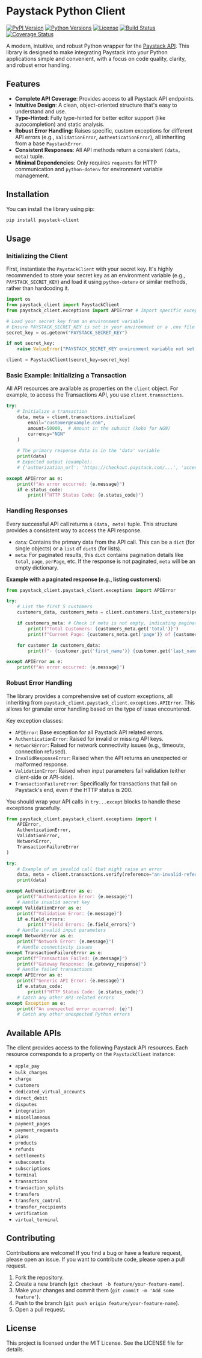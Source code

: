 # Paystack Python Client

[![PyPI Version](https://img.shields.io/pypi/v/paystack-client)](https://pypi.org/project/paystack-client/)
[![Python Versions](https://img.shields.io/pypi/pyversions/paystack-client)](https://pypi.org/project/paystack-client/)
[![License](https://img.shields.io/pypi/l/paystack-client)](https://github.com/theolujay/paystack_client/blob/main/LICENSE)
[![Build Status](https://img.shields.io/github/actions/workflow/status/theolujay/paystack_client/ci.yml?branch=main)](https://github.com/theolujay/paystack_client/actions)
[![Coverage Status](https://img.shields.io/codecov/c/github/theolujay/paystack_client)](https://codecov.io/gh/theolujay/paystack_client)

A modern, intuitive, and robust Python wrapper for the [Paystack API](https://paystack.com/docs/api/). This library is designed to make integrating Paystack into your Python applications simple and convenient, with a focus on code quality, clarity, and robust error handling.

## Features

*   **Complete API Coverage**: Provides access to all Paystack API endpoints.
*   **Intuitive Design**: A clean, object-oriented structure that's easy to understand and use.
*   **Type-Hinted**: Fully type-hinted for better editor support (like autocompletion) and static analysis.
*   **Robust Error Handling**: Raises specific, custom exceptions for different API errors (e.g., `ValidationError`, `AuthenticationError`), all inheriting from a base `PaystackError`.
*   **Consistent Responses**: All API methods return a consistent `(data, meta)` tuple.
*   **Minimal Dependencies**: Only requires `requests` for HTTP communication and `python-dotenv` for environment variable management.

## Installation

You can install the library using pip:

```bash
pip install paystack-client
```

## Usage

### Initializing the Client

First, instantiate the `PaystackClient` with your secret key. It's highly recommended to store your secret key as an environment variable (e.g., `PAYSTACK_SECRET_KEY`) and load it using `python-dotenv` or similar methods, rather than hardcoding it.

```python
import os
from paystack_client import PaystackClient
from paystack_client.exceptions import APIError # Import specific exceptions

# Load your secret key from an environment variable
# Ensure PAYSTACK_SECRET_KEY is set in your environment or a .env file
secret_key = os.getenv("PAYSTACK_SECRET_KEY")

if not secret_key:
    raise ValueError("PAYSTACK_SECRET_KEY environment variable not set.")

client = PaystackClient(secret_key=secret_key)
```

### Basic Example: Initializing a Transaction

All API resources are available as properties on the `client` object. For example, to access the Transactions API, you use `client.transactions`.

```python
try:
    # Initialize a transaction
    data, meta = client.transactions.initialize(
        email="customer@example.com",
        amount=50000,  # Amount in the subunit (kobo for NGN)
        currency="NGN"
    )
    
    # The primary response data is in the 'data' variable
    print(data)
    # Expected output (example):
    # {'authorization_url': 'https://checkout.paystack.com/...', 'access_code': '...', 'reference': '...'}

except APIError as e:
    print(f"An error occurred: {e.message}")
    if e.status_code:
        print(f"HTTP Status Code: {e.status_code}")
```

### Handling Responses

Every successful API call returns a `(data, meta)` tuple. This structure provides a consistent way to access the API response.

*   `data`: Contains the primary data from the API call. This can be a `dict` (for single objects) or a `list` of `dict`s (for lists).
*   `meta`: For paginated results, this `dict` contains pagination details like `total`, `page`, `perPage`, etc. If the response is not paginated, `meta` will be an empty dictionary.

**Example with a paginated response (e.g., listing customers):**

```python
from paystack_client.paystack_client.exceptions import APIError

try:
    # List the first 5 customers
    customers_data, customers_meta = client.customers.list_customers(per_page=5)

    if customers_meta: # Check if meta is not empty, indicating pagination
        print(f"Total Customers: {customers_meta.get('total')}")
        print(f"Current Page: {customers_meta.get('page')} of {customers_meta.get('pageCount')}")

    for customer in customers_data:
        print(f"- {customer.get('first_name')} {customer.get('last_name')} ({customer.get('email')})")

except APIError as e:
    print(f"An error occurred: {e.message}")
```

### Robust Error Handling

The library provides a comprehensive set of custom exceptions, all inheriting from `paystack_client.paystack_client.exceptions.APIError`. This allows for granular error handling based on the type of issue encountered.

Key exception classes:

*   `APIError`: Base exception for all Paystack API related errors.
*   `AuthenticationError`: Raised for invalid or missing API keys.
*   `NetworkError`: Raised for network connectivity issues (e.g., timeouts, connection refused).
*   `InvalidResponseError`: Raised when the API returns an unexpected or malformed response.
*   `ValidationError`: Raised when input parameters fail validation (either client-side or API-side).
*   `TransactionFailureError`: Specifically for transactions that fail on Paystack's end, even if the HTTP status is 200.

You should wrap your API calls in `try...except` blocks to handle these exceptions gracefully.

```python
from paystack_client.paystack_client.exceptions import (
    APIError,
    AuthenticationError,
    ValidationError,
    NetworkError,
    TransactionFailureError
)

try:
    # Example of an invalid call that might raise an error
    data, meta = client.transactions.verify(reference="an-invalid-reference-that-does-not-exist")
    print(data)

except AuthenticationError as e:
    print(f"Authentication Error: {e.message}")
    # Handle invalid secret key
except ValidationError as e:
    print(f"Validation Error: {e.message}")
    if e.field_errors:
        print(f"Field Errors: {e.field_errors}")
    # Handle invalid input parameters
except NetworkError as e:
    print(f"Network Error: {e.message}")
    # Handle connectivity issues
except TransactionFailureError as e:
    print(f"Transaction Failed: {e.message}")
    print(f"Gateway Response: {e.gateway_response}")
    # Handle failed transactions
except APIError as e:
    print(f"Generic API Error: {e.message}")
    if e.status_code:
        print(f"HTTP Status Code: {e.status_code}")
    # Catch any other API-related errors
except Exception as e:
    print(f"An unexpected error occurred: {e}")
    # Catch any other unexpected Python errors
```

## Available APIs

The client provides access to the following Paystack API resources. Each resource corresponds to a property on the `PaystackClient` instance:

-   `apple_pay`
-   `bulk_charges`
-   `charge`
-   `customers`
-   `dedicated_virtual_accounts`
-   `direct_debit`
-   `disputes`
-   `integration`
-   `miscellaneous`
-   `payment_pages`
-   `payment_requests`
-   `plans`
-   `products`
-   `refunds`
-   `settlements`
-   `subaccounts`
-   `subscriptions`
-   `terminal`
-   `transactions`
-   `transaction_splits`
-   `transfers`
-   `transfers_control`
-   `transfer_recipients`
-   `verification`
-   `virtual_terminal`

## Contributing

Contributions are welcome! If you find a bug or have a feature request, please open an issue. If you want to contribute code, please open a pull request.

1.  Fork the repository.
2.  Create a new branch (`git checkout -b feature/your-feature-name`).
3.  Make your changes and commit them (`git commit -m 'Add some feature'`).
4.  Push to the branch (`git push origin feature/your-feature-name`).
5.  Open a pull request.

## License

This project is licensed under the MIT License. See the LICENSE file for details.
